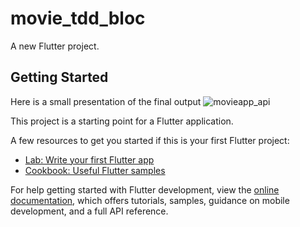 # movie_tdd_bloc

A new Flutter project.

## Getting Started

Here is a small presentation of the final output ![movieapp_api](https://github.com/Kushal-Hemanth-Y/Flutter-CleanArch-Bloc-Api-MovieApp/assets/110974526/c85e268d-02dc-47e9-8c35-b43093950341)




This project is a starting point for a Flutter application.

A few resources to get you started if this is your first Flutter project:

- [Lab: Write your first Flutter app](https://docs.flutter.dev/get-started/codelab)
- [Cookbook: Useful Flutter samples](https://docs.flutter.dev/cookbook)

For help getting started with Flutter development, view the
[online documentation](https://docs.flutter.dev/), which offers tutorials,
samples, guidance on mobile development, and a full API reference.
